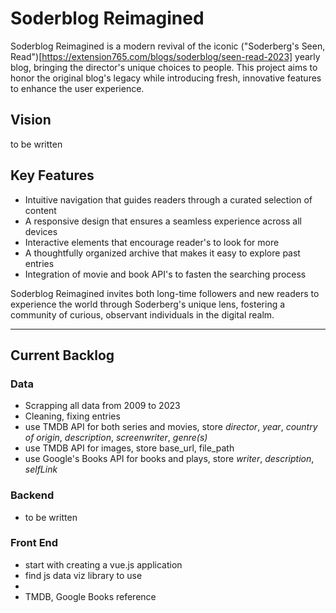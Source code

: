 # Soderblog Reimagined

Soderblog Reimagined is a modern revival of the iconic ("Soderberg's Seen, Read")[https://extension765.com/blogs/soderblog/seen-read-2023] yearly blog, bringing the director's unique choices to people. This project aims to honor the original blog's legacy while introducing fresh, innovative features to enhance the user experience.

## Vision

to be written

## Key Features

- Intuitive navigation that guides readers through a curated selection of content
- A responsive design that ensures a seamless experience across all devices
- Interactive elements that encourage reader's to look for more
- A thoughtfully organized archive that makes it easy to explore past entries
- Integration of movie and book API's to fasten the searching process

Soderblog Reimagined invites both long-time followers and new readers to experience the world through Soderberg's unique lens, fostering a community of curious, observant individuals in the digital realm.

---

## Current Backlog

### Data

- Scrapping all data from 2009 to 2023
- Cleaning, fixing entries
- use TMDB API for both series and movies, store _director_, _year_, _country of origin_, _description_, _screenwriter_, _genre(s)_
- use TMDB API for images, store base_url, file_path
- use Google's Books API for books and plays, store _writer_, _description_, _selfLink_

### Backend

- to be written

### Front End

- start with creating a vue.js application
- find js data viz library to use
-
- TMDB, Google Books reference
